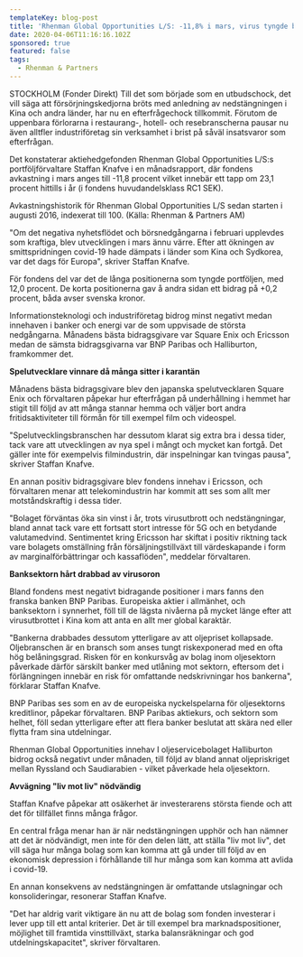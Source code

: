 ```yaml
---
templateKey: blog-post
title: 'Rhenman Global Opportunities L/S: -11,8% i mars, virus tyngde bank & olja'
date: 2020-04-06T11:16:16.102Z
sponsored: true
featured: false
tags:
  - Rhenman & Partners
---
```

STOCKHOLM (Fonder Direkt) Till det som började som en utbudschock, det vill säga att försörjningskedjorna bröts med anledning av nedstängningen i Kina och andra länder, har nu en efterfrågechock tillkommit. Förutom de uppenbara förlorarna i restaurang-, hotell- och resebranscherna pausar nu även alltfler industriföretag sin verksamhet i brist på såväl insatsvaror som efterfrågan.

Det konstaterar aktiehedgefonden Rhenman Global Opportunities L/S:s portföljförvaltare Staffan Knafve i en månadsrapport, där fondens avkastning i mars anges till -11,8 procent vilket innebär ett tapp om 23,1 procent hittills i år (i fondens huvudandelsklass RC1 SEK).

Avkastningshistorik för Rhenman Global Opportunities L/S sedan starten i augusti 2016, indexerat till 100. (Källa: Rhenman & Partners AM)

"Om det negativa nyhetsflödet och börsnedgångarna i februari upplevdes som kraftiga, blev utvecklingen i mars ännu värre. Efter att ökningen av smittspridningen covid-19 hade dämpats i länder som Kina och Sydkorea, var det dags för Europa", skriver Staffan Knafve.

För fondens del var det de långa positionerna som tyngde portföljen, med 12,0 procent. De korta positionerna gav å andra sidan ett bidrag på +0,2 procent, båda avser svenska kronor.

Informationsteknologi och industriföretag bidrog minst negativt medan innehaven i banker och energi var de som uppvisade de största nedgångarna. Månadens bästa bidragsgivare var Square Enix och Ericsson medan de sämsta bidragsgivarna var BNP Paribas och Halliburton, framkommer det.

**Spelutvecklare vinnare då många sitter i karantän**

Månadens bästa bidragsgivare blev den japanska spelutvecklaren Square Enix och förvaltaren påpekar hur efterfrågan på underhållning i hemmet har stigit till följd av att många stannar hemma och väljer bort andra fritidsaktiviteter till förmån för till exempel film och videospel.

"Spelutvecklingsbranschen har dessutom klarat sig extra bra i dessa tider, tack vare att utvecklingen av nya spel i mångt och mycket kan fortgå. Det gäller inte för exempelvis filmindustrin, där inspelningar kan tvingas pausa", skriver Staffan Knafve.

En annan positiv bidragsgivare blev fondens innehav i Ericsson, och förvaltaren menar att telekomindustrin har kommit att ses som allt mer motståndskraftig i dessa tider.

"Bolaget förväntas öka sin vinst i år, trots virusutbrott och nedstängningar, bland annat tack vare ett fortsatt stort intresse för 5G och en betydande valutamedvind. Sentimentet kring Ericsson har skiftat i positiv riktning tack vare bolagets omställning från försäljningstillväxt till värdeskapande i form av marginalförbättringar och kassaflöden", meddelar förvaltaren.

**Banksektorn hårt drabbad av virusoron**

Bland fondens mest negativt bidragande positioner i mars fanns den franska banken BNP Paribas. Europeiska aktier i allmänhet, och banksektorn i synnerhet, föll till de lägsta nivåerna på mycket länge efter att virusutbrottet i Kina kom att anta en allt mer global karaktär.

"Bankerna drabbades dessutom ytterligare av att oljepriset kollapsade. Oljebranschen är en bransch som anses tungt riskexponerad med en ofta hög belåningsgrad. Risken för en konkursvåg av bolag inom oljesektorn påverkade därför särskilt banker med utlåning mot sektorn, eftersom det i förlängningen innebär en risk för omfattande nedskrivningar hos bankerna", förklarar Staffan Knafve.

BNP Paribas ses som en av de europeiska nyckelspelarna för oljesektorns kreditlinor, påpekar förvaltaren. BNP Paribas aktiekurs, och sektorn som helhet, föll sedan ytterligare efter att flera banker beslutat att skära ned eller flytta fram sina utdelningar.

Rhenman Global Opportunities innehav I oljeservicebolaget Halliburton bidrog också negativt under månaden, till följd av bland annat oljepriskriget mellan Ryssland och Saudiarabien - vilket påverkade hela oljesektorn.

**Avvägning "liv mot liv" nödvändig**

Staffan Knafve påpekar att osäkerhet är investerarens största fiende och att det för tillfället finns många frågor.

En central fråga menar han är när nedstängningen upphör och han nämner att det är nödvändigt, men inte för den delen lätt, att ställa "liv mot liv", det vill säga hur många bolag som kan komma att gå under till följd av en ekonomisk depression i förhållande till hur många som kan komma att avlida i covid-19.

En annan konsekvens av nedstängningen är omfattande utslagningar och konsolideringar, resonerar Staffan Knafve.

"Det har aldrig varit viktigare än nu att de bolag som fonden investerar i lever upp till ett antal kriterier. Det är till exempel bra marknadspositioner, möjlighet till framtida vinsttillväxt, starka balansräkningar och god utdelningskapacitet", skriver förvaltaren.